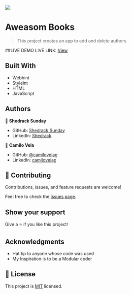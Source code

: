 ![](https://img.shields.io/badge/Microverse-blueviolet)

# Aweasom Books

> This project creates an app to add and delete authors.


##LIVE DEMO
LIVE LINK: [View](https://shedrack-sunday.github.io/Awesome-Book/)

## Built With

- Webhint
- Styleint
- HTML
- JavaScript



## Authors

👤 **Shedrack Sunday**

- GitHub: [Shedrack Sunday](https://github.com/Shedrack-sunday)
- LinkedIn: [Shedrack](https://linkedin.com/in/Shedrack-sunday)


👤 **Camilo Vela**

- GitHub: [@camilovelag](https://github.com/camilovelag)
- LinkedIn: [camilovelag](https://linkedin.com/in/camilovelag)

## 🤝 Contributing

Contributions, issues, and feature requests are welcome!

Feel free to check the [issues page](../../issues/).

## Show your support

Give a ⭐️ if you like this project!

## Acknowledgments

- Hat tip to anyone whose code was used
- My Inspiration is to be a Modular coder

## 📝 License

This project is [MIT](./LICENSE) licensed.
